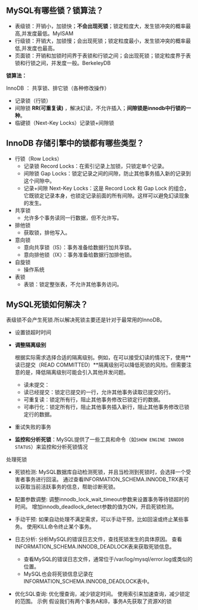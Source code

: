## MySQL有哪些锁？锁算法？

- 表级锁：开销小，加锁快；**不会出现死锁**；锁定粒度大，发生锁冲突的概率最高,并发度最低。MyISAM
- 行级锁：开销大，加锁慢；会出现死锁；锁定粒度最小，发生锁冲突的概率最低,并发度也最高。
- 页面锁：开销和加锁时间界于表锁和行锁之间；会出现死锁；锁定粒度界于表锁和行锁之间，并发度一般。BerkeleyDB

**锁算法：**

InnoDB ： 共享锁、排它锁（各种修改操作）

- 记录锁（行锁）
- 间隙锁 **RR(可重复读)** ，解决幻读，不允许插入；**间隙锁是innodb中行锁的一种**。
- 临键锁（Next-Key Locks）记录锁+间隙锁

## InnoDB 存储引擎中的锁都有哪些类型？
- 行锁（Row Locks）
  - 记录锁 Record Locks：在索引记录上加锁，只锁定单个记录。
  - 间隙锁 Gap Locks：锁定记录之间的间隙，防止其他事务插入新的记录到这个间隙中。
  - 记录+间隙 Next-Key Locks：这是 Record Lock 和 Gap Lock 的组合，它既锁定记录本身，也锁定记录前面的所有间隙。这样可以避免幻读现象的发生。
- 共享锁
  - 允许多个事务读同一行数据，但不允许写。
- 排他锁
  - 获取锁，排他写入。
- 意向锁
  - 意向共享锁（IS）：事务准备给数据行加共享锁。
  - 意向排他锁（IX）：事务准备给数据行加排他锁。
- 自旋锁
  - 操作系统
- 表锁
  - 表锁：锁定整张表，不允许其他事务访问。

## MySQL死锁如何解决？

表级锁不会产生死锁.所以解决死锁主要还是针对于最常用的InnoDB。

- 设置锁超时时间

- **调整隔离级别**

  根据实际需求选择合适的隔离级别。例如，在可以接受幻读的情况下，使用**读已提交（READ COMMITTED）**隔离级别可以降低死锁的风险。但需要注意的是，降低隔离级别可能会引入其他并发问题。
   - 读未提交：
   - 读已经提交：锁定已提交的一行，允许其他事务读取已提交的行。
   - 可重复读：锁定所有行，阻止其他事务修改已锁定行的数据。
   - 可串行化：锁定所有行，阻止其他事务插入新行，阻止其他事务修改已锁定行的数据。

- 重试失败的事务

- **监控和分析死锁**：MySQL提供了一些工具和命令（如`SHOW ENGINE INNODB STATUS`）来监控和分析死锁情况

处理死锁
- 死锁检测:
MySQL数据库自动检测死锁，并且当检测到死锁时，会选择一个受害者事务进行回滚。
通过查看INFORMATION_SCHEMA.INNODB_TRX表可以获取当前活跃事务的信息，帮助诊断死锁。
- 配置参数调整:
调整innodb_lock_wait_timeout参数来设置事务等待锁超时的时间。
增加innodb_deadlock_detect参数的值为ON，开启死锁检测。
- 手动干预:
如果自动处理不满足需求，可以手动干预，比如回滚或终止某些事务。
使用KILL命令终止某个事务。
- 日志分析:
分析MySQL的错误日志文件，查找死锁发生的具体原因。
查看INFORMATION_SCHEMA.INNODB_DEADLOCK表来获取死锁信息。
  - 查看MySQL的错误日志文件，通常位于/var/log/mysql/error.log或类似的位置。
  - MySQL也会将死锁信息记录在INFORMATION_SCHEMA.INNODB_DEADLOCK表中。

- 优化SQL查询:
优化慢查询，减少锁定时间。
使用索引来加速查询，减少锁定的范围。
示例
假设我们有两个事务A和B，事务A先获取了资源X的锁
